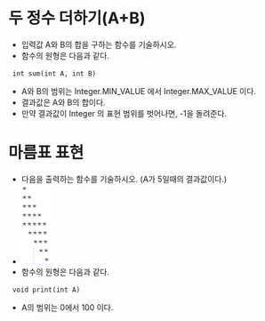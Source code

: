 # 두 정수 더하기(A+B)
* 입력값 A와 B의 합을 구하는 함수를 기술하시오.
* 함수의 원형은 다음과 같다.
```
 int sum(int A, int B)
```
* A와 B의 범위는 Integer.MIN_VALUE 에서 Integer.MAX_VALUE 이다.
* 결과값은 A와 B의 합이다.
* 만약 결과값이 Integer 의 표현 범위를 벗어나면, -1을 돌려준다.
   
# 마름표 표현
* 다음을 출력하는 함수를 기술하시오. (A가 5일때의 결과값이다.)
* ![capture](https://raw.githubusercontent.com/tinywind/practice-java/master/lesson/lesson01-2.PNG "comment")
* 함수의 원형은 다음과 같다.
```
 void print(int A)
```
* A의 범위는 0에서 100 이다.
